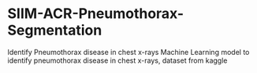 # SIIM-ACR-Pneumothorax-Segmentation
Identify Pneumothorax disease in chest x-rays
Machine Learning model to identify pneumothorax disease in chest x-rays, dataset from kaggle
